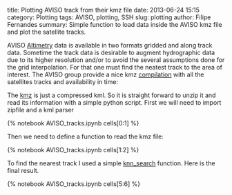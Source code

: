 title: Plotting AVISO track from their kmz file
date:  2013-06-24 15:15
category: Plotting
tags: AVISO, plotting, SSH
slug: plotting
author: Filipe Fernandes
summary: Simple function to load data inside the AVISO kmz file and plot the
satellite tracks.


AVISO [Altimetry](http://www.aviso.oceanobs.com/en/altimetry.html) data is
available in two formats gridded and along track data.  Sometime the track data
is desirable to augment hydrographic data due to its higher resolution and/or
to avoid the several assumptions done for the grid interpolation.  For that one
must find the neatest track to the area of interest.  The AVISO group provide a
nice kmz [compilation](http://www.aviso.oceanobs.com/en/data/tools/pass-locator.html) with all the satellites tracks and availability in time:


The [kmz](http://en.wikipedia.org/wiki/Keyhole_Markup_Language) is just a
compressed kml.  So it is straight forward to unzip it and read its information
with a simple python script.  First we will need to import zipfile and a kml
parser

{% notebook AVISO_tracks.ipynb cells[0:1] %}


Then we need to define a function to read the kmz file:

{% notebook AVISO_tracks.ipynb cells[1:2] %}

To find the nearest track I used a simple [knn_search](http://glowingpython.blogspot.com.br/2012/04/k-nearest-neighbor-search.html)
function. Here is the final result.

{% notebook AVISO_tracks.ipynb cells[5:6] %}
